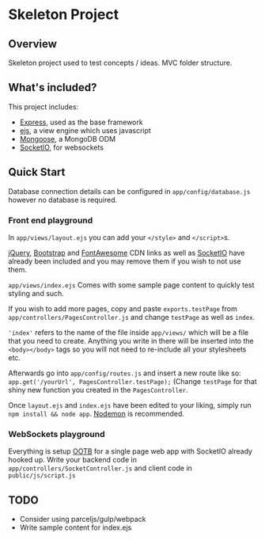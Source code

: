 # Skeleton Project

## Overview

Skeleton project used to test concepts / ideas.  MVC folder structure.

## What's included?

This project includes:
* [Express](https://expressjs.com), used as the base framework
* [ejs](http://ejs.co/), a view engine which uses javascript
* [Mongoose](http://mongoosejs.com/), a MongoDB ODM
* [SocketIO](https://socket.io), for websockets

## Quick Start

Database connection details can be configured in `app/config/database.js` however no database is required.

### Front end playground

In `app/views/layout.ejs` you can add your `</style>` and `</script>`s.  

[jQuery](https://jquery.com), [Bootstrap](https://v4-alpha.getbootstrap.com) and [FontAwesome](http://fontawesome.io) CDN links as well as [SocketIO](https://socket.io/docs/client-api/) have already been included and you may remove them if you wish to not use them.

`app/views/index.ejs` Comes with some sample page content to quickly test styling and such.  

If you wish to add more pages, copy and paste `exports.testPage` from `app/controllers/PagesController.js` and change `testPage` as well as `index`.  

`'index'` refers to the name of the file inside `app/views/` which will be a file that you need to create.  Anything you write in there will be inserted into the `<body></body>` tags so you will not need to re-include all your stylesheets etc.  

Afterwards go into `app/config/routes.js` and insert a new route like so: `app.get('/yourUrl', PagesController.testPage);` (Change `testPage` for that shiny new function you created in the `PagesController`.

Once `layout.ejs` and `index.ejs` have been edited to your liking, simply run `npm install && node app`.  [Nodemon](https://nodemon.io) is recommended.

### WebSockets playground

Everything is setup [OOTB](http://lmgtfy.com/?q=Out+of+the+box) for a single page web app with SocketIO already hooked up.  Write your backend code in `app/controllers/SocketController.js` and client code in `public/js/script.js`

## TODO

* Consider using parceljs/gulp/webpack
* Write sample content for index.ejs
